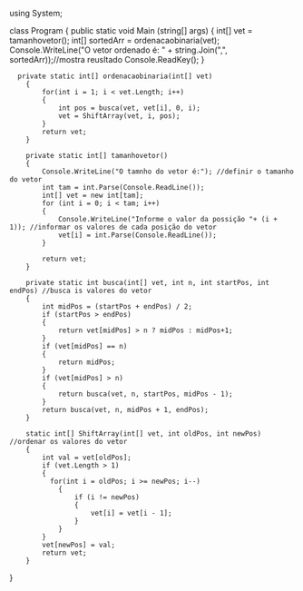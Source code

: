 using System;

class Program {
  public static void Main (string[] args) {
    int[] vet = tamanhovetor();
            int[] sortedArr = ordenacaobinaria(vet);
            Console.WriteLine("O vetor ordenado é: " + string.Join(",", sortedArr));//mostra reusltado 
            Console.ReadKey();
  }
  
      private static int[] ordenacaobinaria(int[] vet)
        {
            for(int i = 1; i < vet.Length; i++) 
            {
                int pos = busca(vet, vet[i], 0, i);
                vet = ShiftArray(vet, i, pos);
            }
            return vet;
        }

        private static int[] tamanhovetor()
        {
            Console.WriteLine("O tamnho do vetor é:"); //definir o tamanho do vetor
            int tam = int.Parse(Console.ReadLine());
            int[] vet = new int[tam];
            for (int i = 0; i < tam; i++)
            {
                Console.WriteLine("Informe o valor da possição "+ (i + 1)); //informar os valores de cada posição do vetor
                vet[i] = int.Parse(Console.ReadLine());
            }

            return vet;
        }

        private static int busca(int[] vet, int n, int startPos, int endPos) //busca is valores do vetor
        {
            int midPos = (startPos + endPos) / 2;
            if (startPos > endPos)
            {
                return vet[midPos] > n ? midPos : midPos+1;
            }
            if (vet[midPos] == n)
            {
                return midPos;
            }
            if (vet[midPos] > n)
            {
                return busca(vet, n, startPos, midPos - 1);
            }
            return busca(vet, n, midPos + 1, endPos);
        }

        static int[] ShiftArray(int[] vet, int oldPos, int newPos) //ordenar os valores do vetor
        {
            int val = vet[oldPos];
            if (vet.Length > 1)
            {
              for(int i = oldPos; i >= newPos; i--)
                {
                    if (i != newPos)
                    {
                        vet[i] = vet[i - 1];
                    }
                }
            }
            vet[newPos] = val;
            return vet;
        }
}
